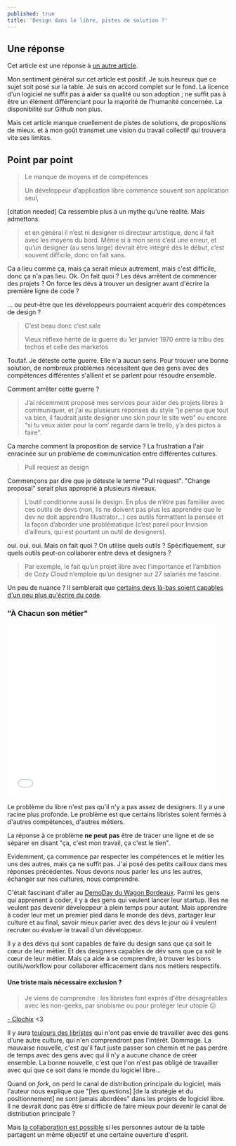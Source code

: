```yaml
---
published: true
title: 'Design dans le libre, pistes de solution ?'
---
```

## Une réponse

Cet article est une réponse à [un autre article](http://mariejulien.com/post/2017/02/08/Le-design-dans-le-libre-%3A-pistes-de-r%C3%A9flexion).

Mon sentiment général sur cet article est positif. Je suis heureux que ce sujet soit posé sur la table. Je suis en accord complet sur le fond. 
La licence d'un logiciel ne suffit pas à aider sa qualité ou son adoption ; ne suffit pas à être un élément différenciant pour la majorité de l'humanité concernée.
La disponibilité sur Github non plus.

Mais cet article manque cruellement de pistes de solutions, de propositions de mieux. et à mon goût transmet une vision du travail collectif qui trouvera vite ses limites.

## Point par point

> Le manque de moyens et de compétences
>
> Un développeur d’application libre commence souvent son application seul, 

[citation needed]
Ca ressemble plus à un mythe qu'une réalité. Mais admettons.

> et en général il n’est ni designer ni directeur artistique, donc il fait avec les moyens du bord. Même si à mon sens c’est une erreur, et qu’un designer (au sens large) devrait être intégré dès le début, c’est souvent difficile, donc on fait sans.

Ca a lieu comme ça, mais ça serait mieux autrement, mais c'est difficile, donc ça n'a pas lieu.
Ok. On fait quoi ?
Les dévs arrêtent de commencer des projets ?
On force les dévs à trouver un designer avant d'écrire la première ligne de code ?

... ou peut-être que les développeurs pourraient acquérir des compétences de design ?

> C’est beau donc c’est sale
>
> Vieux réflexe hérité de la guerre du 1er janvier 1970 entre la tribu des techos et celle des marketos

Toutaf. Je déteste cette guerre. Elle n'a aucun sens.
Pour trouver une bonne solution, de nombreux problèmes nécessitent que des gens avec des compétences différentes s'allient et se parlent pour résoudre ensemble.

Comment arrêter cette guerre ?

> J’ai récemment proposé mes services pour aider des projets libres à communiquer, et j’ai eu plusieurs réponses du style “je pense que tout va bien, il faudrait juste designer une skin pour le site web” ou encore “si tu veux aider pour la com’ regarde dans le trello, y’a des pictos à faire”.

Ca marche comment la proposition de service ?
La frustration a l'air enracinée sur un problème de communication entre différentes cultures.

> Pull request as design

Commençons par dire que je déteste le terme "Pull request". "Change proposal" serait plus approprié à plusieurs niveaux.


> L’outil conditionne aussi le design. En plus de n’être pas familier avec ces outils de devs (non, ils ne doivent pas plus les apprendre que le dev ne doit apprendre Illustrator…) ces outils formattent la pensée et la façon d’aborder une problématique (c’est pareil pour Invision d’ailleurs, qui est pourtant un outil de designers).

oui. oui. oui.
Mais on fait quoi ? On utilise quels outils ? Spécifiquement, sur quels outils peut-on collaborer entre devs et designers ?


> Par exemple, le fait qu’un projet libre avec l’importance et l’ambition de Cozy Cloud n’emploie qu’un designer sur 27 salariés me fascine.

Un peu de nuance ? Il semblerait que [certains devs là-bas soient capables d'un peu plus qu'écrire du code](https://twitter.com/aeris22/status/829655183235883008).

### "À Chacun son métier"

<iframe src="//giphy.com/embed/12XMGIWtrHBl5e?html5=true&hideSocial=true" class="giphy-embed" allowfullscreen="" width="480" height="392" frameborder="0"></iframe>

Le problème du libre n'est pas qu'il n'y a pas assez de designers. Il y a une racine plus profonde. Le problème est que certains libristes soient fermés à d'autres compétences, d'autres métiers.

La réponse à ce problème **ne peut pas** être de tracer une ligne et de se séparer en disant "ça, c'est mon travail, ça c'est le tien".

Evidemment, ça commence par respecter les compétences et le métier les uns des autres, mais ça ne suffit pas. J'ai posé des petits cailloux dans mes réponses précédentes. Nous devons nous parler les uns les autres, échanger sur nos cultures, nous comprendre.

C'était fascinant d'aller au [DemoDay du Wagon Bordeaux](https://www.meetup.com/fr-FR/Le-Wagon-Bordeaux-Coding-Station-Bootcamp/events/235350908/). Parmi les gens qui apprenent à coder, il y a des gens qui veulent lancer leur startup. Illes ne veulent pas devenir développeur à plein temps pour autant. Mais apprendre à coder leur met un premier pied dans le monde des dévs, partager leur culture et au final, savoir mieux parler avec des dévs le jour où il veulent recruter ou évaluer le travail d'un développeur.

Il y a des dévs qui sont capables de faire du design sans que ça soit le cœur de leur métier. Et des designers capables de dév sans que ça soit le cœur de leur métier. Mais ça aide à se comprendre, à trouver les bons outils/workflow pour collaborer efficacement dans nos métiers respectifs.

#### Une triste mais nécessaire exclusion ?

> Je viens de comprendre : les libristes font exprès d'être désagréables avec les non-geeks, par snobisme ou pour protéger leur utopie 😕

[- Clochix](https://twitter.com/clochix/status/828603512909094917) &lt;3

Il y aura [toujours des libristes](https://twitter.com/mariejulien/status/830522479831633920) qui n'ont pas envie de travailler avec des gens d'une autre culture, qui n'en comprendront pas l'intérêt. Dommage. La mauvaise nouvelle, c'est qu'il faut juste passer son chemin et ne pas perdre de temps avec des gens avec qui il n'y a aucune chance de créer ensemble. La bonne nouvelle, c'est que l'on n'est pas obligé de travailler avec qui que ce soit dans le monde du logiciel libre... 

Quand on *fork*, on perd le canal de distribution principale du logiciel, mais l'auteur nous explique que "[les questions] [de la stratégie et du positionnement] ne sont jamais abordées" dans les projets de logiciel libre. Il ne devrait donc pas être si difficile de faire mieux pour devenir le canal de distribution principale ?

Mais [la collaboration est possible](https://www.youtube.com/watch?v=XdCPblnTMCw) si les personnes autour de la table partagent un même objectif et une certaine ouverture d'esprit.
